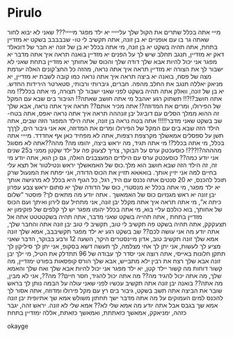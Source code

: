 # Pirulo
מייי אתה בכלל שתרים את הקול שלך עלייייי יא ילד מפגר מייייי??? שאני לא יבוא לחור שאתה גר בו עם אופניים יא בן זונה, אתה תקשיב לי טו- שבבבבב בשקט יא מזדיין בתחת, אתה תהיה בשקט יא בן זונה, מי אתה בכלל יא בן של זונה יא חבר של דונאלד דאק יא מזדיין, תנגב תחלב שיש לך על הפנים יא מזדיין בואנה תראה איך אתה מדבר יא מפגר אני יכול להיות אבא שלך דודה שלך והכוס של אחותך יא מזדיין בתחת שאני לא ישבור לך את הצורה יא מזדיין תראה איך אתה נראה, מהזה כל החצ’קונים האלה יערמת מצה של פסח, בואנה יא ביצה תראה איך אתה נראה כמו קובה לשבת יא מזדיין, יא מניאק יאללה תנגב את החלב מהפה. חברים, גיברותי ורבותי, סטארטר הירידות החדש. יא בן של זונה, וואלק אתה תהיה בשקט לפני שאני ישבור לך תצורה, מי אתה בכלל?! מה אתה חושב?!?!! תשתוק רגע יאהבל מי אתה חושב שאתה?! הגיבור בים שבא עם המקל של הפירולו, ומרים את המדוזה?! אתה מכיר אותם?? תראה איך אתה נראה, אבא שלך זה ההוא ממלך הסלים עם דוביגל יבן זונההה תראה איך אתה נראה יאפס, אתה בטח- שב בשקט שאני מדבר!!!!! אתה בטח נראה בן זונה, אתה הילד המפגר הזה שבים, אתה הילד הזה שבא בים עם המקל של הפירולו ומרים את המדוזה, אא אני גיבור הים, לךךך תשן על ספסלים אמאשלך מקרצפת רצפות, אתה לא מפחיד כאן אף אחדדד. מיייי אתה בכלל, מי אתה בכלל?! מי אתה תגיד, מה יראש ביצה, יהומו מה? מהה??אתה לא מסוגל מהההה?!???! כוסעכטק ערס על הבוקר, צריך לצעוק פה על ילד שקטן ממני ב25 שנים אני יודע כמה?? כוסעכטק ערס עם הילדים המעצבנים האלה, גם כן הוא, אתה יודע מי זה, זה הילד הזה שבא חושב הוא מלך.כוס של האמאשלך יראש ונטילטור אל תצא עלי בחיים למה אני יזיין אותך. בואאאא תזיין את הכוס הדודה, אני יפתח את המנעול שרק תוכל להכנס, יא 20 סנטים אתה נכנס עם היד, רגל, כל הגוף היא בכלל לא מרגישה אותך יא ילד מפגר, מי אתה בכלל יא מנסטרי, כוס של הדודה שלך יא סתום יראש צבע עפרון יבן זונה יא ראש מגנזיום כוס של האמאשך . אתה יודע מה מתאים לך? פוסטר “שלום כיתה א”, מי אתה תראה איך אתה מקלל יבן זונה, אני מתחיל עם לירון ואיתך ועם הכוס של אחותך, בוא כולכם עליי בוא, מי אתה בכלל יהומו מפגר יש לך קלפים של פוקימון יא מזדיין בתחת , אתה תהייה בשקט שאני מדבר, אתה תהיה בשקטטטט אתה אל תצעקקק, אתה תהיה בשקט פה תקשיב לי טוב, תקשיב לי טוב יבן זונה אתה והחבר שלך, אתה יודע מה אני עושה לכם?? שב בשקט רגע יא ילד מפגר תקשיבבב, אמא שלך זונה אמא שלך זונה תקשיב טוב, אדון מיינסטרים היקר, השעה 12 ורבע בבוקר, הדבר שאני מציע לך לעשות, אני יתן לך אחי מצלמה, לך תעשה דשא בסקופ, אני יתן לך סיליקון לך תתקן חלונות באייסי, אתה רוצה אני יסדר לך עבודה של 96 תתדלק את הטיל, מי ילך יבן זונה אבא שלך רצח את רבין ילא מתבייש, אבא שלך הורס קופסאות בפורט ימזדיין, מה קשור דוחות מה קשור יילד קטן, יא ילד מפגר אני יכול להיות אבא שלך ואח שלך והאמא שלך, מה אתה יכול להגיד מה?? מה אתה יכול להגיד, חסר חיים?? מה??, אני לא מבין, מה אתה?? בואנה יבן זונה אתה תקשיב עכשיו לפני שאני עולה על הבמה נותן לך בראש שובר את הביצה אתה תשב בשקט, גיבור בים רץ עם מקל פירולו ומדוזה, אתה אסור לך להכנס למים העמוקים על מה אתה מדבר ישך תחתון משולש אמא שך אתיופית יבן זונה אמא שך בגבס אבל אתה יודע מה אמא שלי לא?? אמא שלי לא זונה. יראש זהה, יגבר כזהה, ימניאקק, אמאשך כזאתתת, ואמאשך כזאתת, אללה ימזדיין בתחת

okayge
